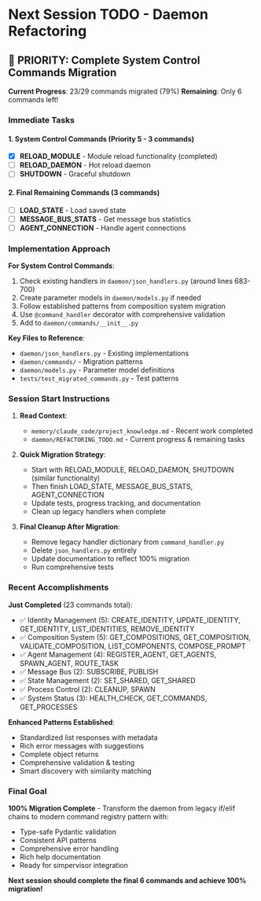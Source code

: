 # Next Session TODO - Daemon Refactoring

## 🎯 PRIORITY: Complete System Control Commands Migration

**Current Progress**: 23/29 commands migrated (79%)
**Remaining**: Only 6 commands left!

### Immediate Tasks

#### 1. System Control Commands (Priority 5 - 3 commands)
- [x] **RELOAD_MODULE** - Module reload functionality (completed)
- [ ] **RELOAD_DAEMON** - Hot reload daemon
- [ ] **SHUTDOWN** - Graceful shutdown

#### 2. Final Remaining Commands (3 commands)  
- [ ] **LOAD_STATE** - Load saved state
- [ ] **MESSAGE_BUS_STATS** - Get message bus statistics
- [ ] **AGENT_CONNECTION** - Handle agent connections

### Implementation Approach

**For System Control Commands**:
1. Check existing handlers in `daemon/json_handlers.py` (around lines 683-700)
2. Create parameter models in `daemon/models.py` if needed
3. Follow established patterns from composition system migration
4. Use `@command_handler` decorator with comprehensive validation
5. Add to `daemon/commands/__init__.py`

**Key Files to Reference**:
- `daemon/json_handlers.py` - Existing implementations
- `daemon/commands/` - Migration patterns
- `daemon/models.py` - Parameter model definitions
- `tests/test_migrated_commands.py` - Test patterns

### Session Start Instructions

1. **Read Context**: 
   - `memory/claude_code/project_knowledge.md` - Recent work completed
   - `daemon/REFACTORING_TODO.md` - Current progress & remaining tasks

2. **Quick Migration Strategy**:
   - Start with RELOAD_MODULE, RELOAD_DAEMON, SHUTDOWN (similar functionality)
   - Then finish LOAD_STATE, MESSAGE_BUS_STATS, AGENT_CONNECTION
   - Update tests, progress tracking, and documentation
   - Clean up legacy handlers when complete

3. **Final Cleanup After Migration**:
   - Remove legacy handler dictionary from `command_handler.py`
   - Delete `json_handlers.py` entirely
   - Update documentation to reflect 100% migration
   - Run comprehensive tests

### Recent Accomplishments

**Just Completed** (23 commands total):
- ✅ Identity Management (5): CREATE_IDENTITY, UPDATE_IDENTITY, GET_IDENTITY, LIST_IDENTITIES, REMOVE_IDENTITY
- ✅ Composition System (5): GET_COMPOSITIONS, GET_COMPOSITION, VALIDATE_COMPOSITION, LIST_COMPONENTS, COMPOSE_PROMPT
- ✅ Agent Management (4): REGISTER_AGENT, GET_AGENTS, SPAWN_AGENT, ROUTE_TASK
- ✅ Message Bus (2): SUBSCRIBE, PUBLISH
- ✅ State Management (2): SET_SHARED, GET_SHARED
- ✅ Process Control (2): CLEANUP, SPAWN
- ✅ System Status (3): HEALTH_CHECK, GET_COMMANDS, GET_PROCESSES

**Enhanced Patterns Established**:
- Standardized list responses with metadata
- Rich error messages with suggestions
- Complete object returns
- Comprehensive validation & testing
- Smart discovery with similarity matching

### Final Goal

**100% Migration Complete** - Transform the daemon from legacy if/elif chains to modern command registry pattern with:
- Type-safe Pydantic validation
- Consistent API patterns  
- Comprehensive error handling
- Rich help documentation
- Ready for simpervisor integration

**Next session should complete the final 6 commands and achieve 100% migration!**